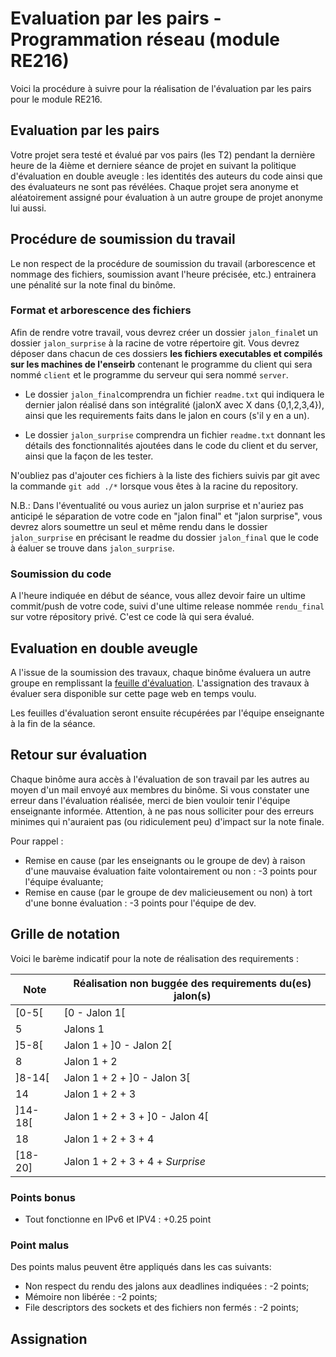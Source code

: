 # Evaluation par les pairs - Programmation réseau (module RE216)

Voici la procédure à suivre pour la réalisation de l'évaluation par les pairs pour le module RE216. 

## Evaluation par les pairs

Votre projet sera testé et évalué par vos pairs (les T2) pendant la dernière heure de la 4ième et derniere séance de projet en suivant la politique d'évaluation en double aveugle : les identités des auteurs du code ainsi que des évaluateurs ne sont pas révélées. Chaque projet sera anonyme et aléatoirement assigné pour évaluation à un autre groupe de projet anonyme lui aussi.

## Procédure de soumission du travail

Le non respect de la procédure de soumission du travail (arborescence et nommage des fichiers, soumission avant l'heure précisée, etc.) entrainera une pénalité sur la note final du binôme. 


### Format et arborescence des fichiers
Afin de rendre votre travail, vous devrez créer un dossier `jalon_final`et un dossier `jalon_surprise` à la racine de votre répertoire git. Vous devrez déposer dans chacun de ces dossiers **les fichiers executables et compilés sur les machines de l'enseirb** contenant le programme du client qui sera nommé `client` et le programme du serveur qui sera nommé `server`. 



- Le dossier `jalon_final`comprendra un fichier `readme.txt` qui indiquera  le dernier jalon réalisé dans son intégralité (jalonX avec X dans {0,1,2,3,4}), ainsi que les requirements faits dans le jalon en cours (s'il y en a un).

- Le dossier `jalon_surprise` comprendra un fichier `readme.txt` donnant les détails des fonctionnalités ajoutées dans le code du client et du server,  ainsi que la façon de les tester.

N'oubliez pas d'ajouter ces fichiers à la liste des fichiers suivis par git avec la commande `git add ./*` lorsque vous êtes à la racine du repository.

N.B.: Dans l'éventualité ou vous auriez un jalon surprise et n'auriez pas anticipé le séparation de votre code en "jalon final" et "jalon surprise", vous devrez alors soumettre un seul et même rendu dans le dossier `jalon_surprise` en précisant le readme du dossier `jalon_final` que le code à éaluer se trouve dans `jalon_surprise`.


### Soumission du code

A l'heure indiquée en début de séance, vous allez devoir faire un ultime commit/push de votre code, suivi d'une ultime release nommée `rendu_final` sur votre répository privé. C'est ce code là qui sera évalué.

## Evaluation en double aveugle

A l'issue de la soumission des travaux, chaque binôme évaluera un autre groupe en remplissant la [feuille d'évaluation](feuille_eval.pdf). L'assignation des travaux à évaluer sera disponible sur cette page web en temps voulu. 

Les feuilles d'évaluation seront ensuite récupérées par l'équipe enseignante à la fin de la séance. 

## Retour sur évaluation 

Chaque binôme aura accès à l'évaluation de son travail par les autres au moyen d'un mail envoyé aux membres du binôme. Si vous constater une erreur dans l'évaluation réalisée, merci de bien vouloir tenir l'équipe enseignante informée. Attention, à ne pas nous solliciter pour des erreurs minimes qui n'auraient pas (ou ridiculement peu) d'impact sur la note finale. 

Pour rappel : 
- Remise en cause (par les enseignants ou le groupe de dev) à raison d'une mauvaise évaluation faite volontairement ou non : -3 points pour l'équipe évaluante;
- Remise en cause (par le groupe de dev malicieusement ou non) à tort d'une bonne évaluation : -3 points pour l'équipe de dev.



## Grille de notation 

Voici le barème indicatif pour la note de réalisation des requirements :

| Note | Réalisation non buggée des requirements du(es) jalon(s) |
| ------ | ------ |
| \[0-5\[ | \[0 - Jalon 1\[ |
| 5 | Jalons 1 |
| \]5-8\[ | Jalon 1 + ]0 - Jalon 2\[ | 
| 8 | Jalon 1 + 2 |
| \]8-14\[  | Jalon 1 + 2 + \]0 - Jalon 3\[ |
| 14  | Jalon 1 + 2 + 3 |
| \]14-18\[ | Jalon 1 + 2 + 3 + \]0 - Jalon 4\[ |
| 18 | Jalon 1 + 2 + 3 + 4 |
| \[18-20\] | Jalon 1 + 2 + 3 + 4 + _Surprise_ |

### Points bonus
- Tout fonctionne en IPv6 et IPV4 : +0.25 point

### Point malus
Des points malus peuvent être appliqués dans les cas suivants:
- Non respect du rendu des jalons aux deadlines indiquées : -2 points;
- Mémoire non libérée : -2 points;
- File descriptors des sockets et des fichiers non fermés : -2 points;

## Assignation

<!-- 
[To be done by group 1](double_blind_eval/eval_g1.tar.gz)

[To be done by group 2](double_blind_eval/eval_g2.tar.gz)

[To be done by group 3](double_blind_eval/eval_g3.tar.gz)

[To be done by group 4](double_blind_eval/eval_g4.tar.gz)

[To be done by group 5](double_blind_eval/eval_g5.tar.gz)

[To be done by group 6](double_blind_eval/eval_g6.tar.gz)

[To be done by group 7](double_blind_eval/eval_g7.tar.gz)

[To be done by group 8](double_blind_eval/eval_g8.tar.gz)

[To be done by group 9](double_blind_eval/eval_g9.tar.gz)

[To be done by group 10](double_blind_eval/eval_g10.tar.gz)

[To be done by group 11](double_blind_eval/eval_g11.tar.gz)

[To be done by group 12](double_blind_eval/eval_g12.tar.gz)

[To be done by group 13](double_blind_eval/eval_g13.tar.gz)

[To be done by group 14](double_blind_eval/eval_g14.tar.gz)

[To be done by group 15](double_blind_eval/eval_g15.tar.gz)

[To be done by group 16](double_blind_eval/eval_g16.tar.gz)

[To be done by group 17](double_blind_eval/eval_g17.tar.gz)

[To be done by group 18](double_blind_eval/eval_g18.tar.gz)

[To be done by group 19](double_blind_eval/eval_g19.tar.gz)

[To be done by group 20](double_blind_eval/eval_g20.tar.gz)

[To be done by group 21](double_blind_eval/eval_g21.tar.gz)

[To be done by group 22](double_blind_eval/eval_g22.tar.gz)

[To be done by group 23](double_blind_eval/eval_g23.tar.gz)

[To be done by group 24](double_blind_eval/eval_g24.tar.gz)

[To be done by group 25](double_blind_eval/eval_g25.tar.gz)

[To be done by group 26](double_blind_eval/eval_g26.tar.gz)

[To be done by group 27](double_blind_eval/eval_g27.tar.gz)

[To be done by group 28](double_blind_eval/eval_g28.tar.gz)

[To be done by group 29](double_blind_eval/eval_g29.tar.gz)

[To be done by group 30](double_blind_eval/eval_g30.tar.gz) -->

